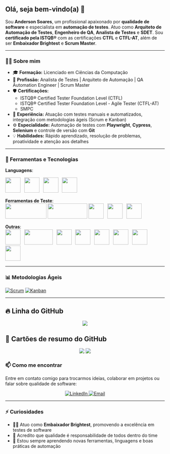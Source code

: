 ## Olá, seja bem-vindo(a) 👋

Sou **Anderson Soares**, um profissional apaixonado por **qualidade de software** e especialista em **automação de testes**. Atuo como **Arquiteto de Automação de Testes**, **Engenheiro de QA**, **Analista de Testes** e **SDET**. Sou **certificado pela ISTQB®** com as certificações **CTFL** e **CTFL-AT**, além de ser **Embaixador Brightest** e **Scrum Master**.

---

### 👨‍💻 Sobre mim

- 🎓 **Formação:** Licenciado em Ciências da Computação  
- 💼 **Profissão:** Analista de Testes | Arquiteto de Automação | QA Automation Engineer | Scrum Master  
- 🛡️ **Certificações:**
  - ISTQB® Certified Tester Foundation Level (CTFL)
  - ISTQB® Certified Tester Foundation Level - Agile Tester (CTFL-AT)
  - SMPC
- 🚀 **Experiência:** Atuação com testes manuais e automatizados, integração com metodologias ágeis (Scrum e Kanban)
- ⚙️ **Especialidade:** Automação de testes com **Playwright**, **Cypress**, **Selenium** e controle de versão com **Git**
- 💡 **Habilidades:** Rápido aprendizado, resolução de problemas, proatividade e atenção aos detalhes

---

### 🧰 Ferramentas e Tecnologias


**Languagens**: 

[<img src="https://img.icons8.com/color/48/000000/typescript.png" width="48" height="48">](https://www.typescriptlang.org) &nbsp;
[<img src="https://img.icons8.com/color/48/000000/javascript.png" width="48" height="48">](https://www.javascript.com) &nbsp;
[<img src="https://img.icons8.com/color/48/000000/java-coffee-cup-logo.png" width="48" height="48">](https://www.oracle.com/java/) &nbsp;
[<img src="https://img.icons8.com/officel/48/000000/php-logo.png" width="48" height="48">](https://www.php.net) &nbsp;

**Ferramentas de Teste**:  
[<img src="https://upload.wikimedia.org/wikipedia/commons/7/75/Playwright_Logo.svg" width="130" height="48">](https://playwright.dev)
[<img src="https://www.cypress.io/_astro/cypress-logo.D87396b0.svg" width="125" height="48">](https://www.cypress.io)
[<img src="https://www.svgrepo.com/show/354321/selenium.svg" width="48" height="48">](https://www.selenium.dev)  &nbsp; 
[<img src="https://www.svgrepo.com/show/354202/postman-icon.svg" width="48" height="48">](https://www.postman.com)  &nbsp; 
[<img src="https://icon.icepanel.io/Technology/svg/Insomnia.svg" width="48" height="48">](https://insomnia.rest) &nbsp;

**Outras**:  
[<img src="https://icon.icepanel.io/Technology/svg/Visual-Studio-Code-%28VS-Code%29.svg" width="48" height="48">](https://code.visualstudio.com) &nbsp;
[<img src="https://www.vectorlogo.zone/logos/mysql/mysql-official.svg" width="90" height="48">](https://www.mysql.com)  &nbsp; 
[<img src="https://icon.icepanel.io/Technology/svg/Git.svg" width="48" height="48">](https://git-scm.com) &nbsp;
[<img src="https://icon.icepanel.io/Technology/svg/SQL-Developer.svg" width="48" height="48">](https://www.oracle.com/database/sqldeveloper/) &nbsp;
[<img src="https://icon.icepanel.io/Technology/svg/DBeaver.svg" width="48" height="48">](https://dbeaver.io) &nbsp;
[<img src="https://icon.icepanel.io/Technology/svg/Jira.svg" width="48" height="48">](https://www.atlassian.com/software/jira) &nbsp;
[<img src="https://icon.icepanel.io/Technology/svg/Swagger.svg" width="48" height="48">](https://swagger.io) &nbsp;
[<img src="https://icon.icepanel.io/Technology/svg/Node.js.svg" width="48" height="48">](https://nodejs.org) &nbsp;

---
### 📊 Metodologias Ágeis
[![Scrum](https://img.shields.io/badge/Scrum-6DB33F?style=for-the-badge)](https://scrumguides.org/)
[![Kanban](https://img.shields.io/badge/Kanban-009688?style=for-the-badge)](https://kanban.university/)

---
## 🔥 Linha do GitHub

<div align="center">
  <img src="https://github-readme-streak-stats.herokuapp.com/?user=AndersonSoares1-2&theme=dark&hide_border=true" />
</div>


## 🧠 Cartões de resumo do GitHub
<div align="center">
  <img src="https://github-profile-summary-cards.vercel.app/api/cards/stats?username=AndersonSoares1-2&theme=tokyonight" />
  <img src="https://github-profile-summary-cards.vercel.app/api/cards/repos-per-language?username=AndersonSoares1-2&theme=tokyonight" />
</div>

### 📫 Como me encontrar

Entre em contato comigo para trocarmos ideias, colaborar em projetos ou falar sobre qualidade de software:  

<p align="center">
  <a href="https://www.linkedin.com/in/anderson-soares-7b27961a3/" target="_blank">
    <img src="https://img.shields.io/badge/LinkedIn-0A66C2?style=for-the-badge&logo=linkedin&logoColor=white" alt="LinkedIn" />
  </a>
  <a href="andersonsoaresss123@gmail.com">
    <img src="https://img.shields.io/badge/Gmail-D14836?style=for-the-badge&logo=gmail&logoColor=white" alt="Email" />
  </a>
</p>

---

### ⚡ Curiosidades

- 👨‍🏫 Atuo como **Embaixador Brightest**, promovendo a excelência em testes de software  
- 💬 Acredito que qualidade é responsabilidade de todos dentro do time  
- 🌱 Estou sempre aprendendo novas ferramentas, linguagens e boas práticas de automação

<!--
**AndersonSoares1-2/AndersonSoares1-2** é um repositório ✨ especial ✨ porque o `README.md` (este arquivo) aparece no seu perfil do GitHub.
-->
